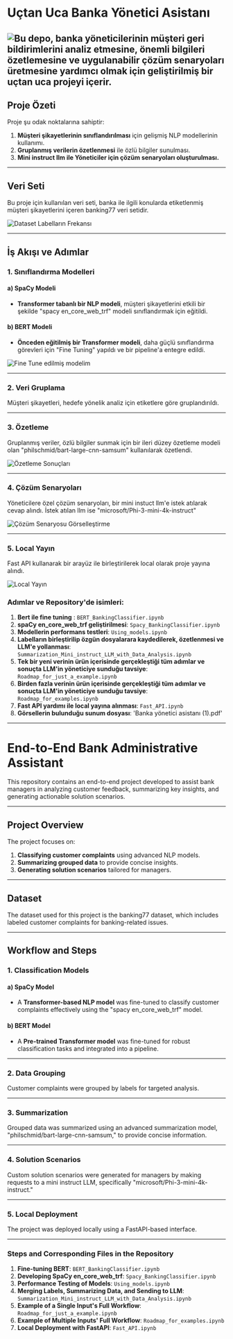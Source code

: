 # Uçtan Uca Banka Yönetici Asistanı  

![Bu depo, banka yöneticilerinin müşteri geri bildirimlerini analiz etmesine, önemli bilgileri özetlemesine ve uygulanabilir çözüm senaryoları üretmesine yardımcı olmak için geliştirilmiş bir uçtan uca projeyi içerir.](images/download.png)
---

## Proje Özeti  

Proje şu odak noktalarına sahiptir:  
1. **Müşteri şikayetlerinin sınıflandırılması** için gelişmiş NLP modellerinin kullanımı.  
2. **Gruplanmış verilerin özetlenmesi** ile özlü bilgiler sunulması.
3. **Mini instruct llm ile Yöneticiler için çözüm senaryoları oluşturulması.**

---

## Veri Seti  

Bu proje için kullanılan veri seti, banka ile ilgili konularda etiketlenmiş müşteri şikayetlerini içeren banking77 veri setidir.

![Dataset Labelların Frekansı](images/dataset.png)  

---

## İş Akışı ve Adımlar  

### 1. Sınıflandırma Modelleri  

#### a) SpaCy Modeli  
- **Transformer tabanlı bir NLP modeli**, müşteri şikayetlerini etkili bir şekilde "spacy en_core_web_trf" modeli sınıflandırmak için eğitildi.  

#### b) BERT Modeli  
- **Önceden eğitilmiş bir Transformer modeli**, daha güçlü sınıflandırma görevleri için "Fine Tuning" yapıldı ve bir pipeline'a entegre edildi.  

![Fine Tune edilmiş modelim](images/hugginface.png)  

---

### 2. Veri Gruplama  

Müşteri şikayetleri, hedefe yönelik analiz için etiketlere göre gruplandırıldı.  

---

### 3. Özetleme  

Gruplanmış veriler, özlü bilgiler sunmak için bir ileri düzey özetleme modeli olan "philschmid/bart-large-cnn-samsum" kullanılarak özetlendi.  

![Özetleme Sonuçları](images/llmozet.png)  

---

### 4. Çözüm Senaryoları  

Yöneticilere özel çözüm senaryoları, bir mini instuct llm'e istek atılarak cevap alındı. İstek atılan llm ise "microsoft/Phi-3-mini-4k-instruct"

![Çözüm Senaryosu Görselleştirme](images/llmyorum.png)  

---
### 5. Local Yayın

Fast API kullanarak bir arayüz ile birleştirilerek local olarak proje yayına alındı.

![Local Yayın](images/urun.png)  

### Adımlar ve Repository'de isimleri:
1. **Bert ile fine tuning** : `BERT_BankingClassifier.ipynb` 
2. **spaCy en_core_web_trf geliştirilmesi**: `Spacy_BankingClassifier.ipynb` 
3. **Modellerin performans testleri**: `Using_models.ipynb`  
4. **Labelların birleştirilip özgün dosyalarara kaydedilerek, özetlenmesi ve LLM'e yollanması**: `Summarization_Mini_instruct_LLM_with_Data_Analysis.ipynb`
5. **Tek bir yeni verinin ürün içerisinde gerçekleştiği tüm adımlar ve sonuçta LLM'in yöneticiye sunduğu tavsiye**: `Roadmap_for_just_a_example.ipynb`
6. **Birden fazla verinin ürün içerisinde gerçekleştiği tüm adımlar ve sonuçta LLM'in yöneticiye sunduğu tavsiye**: `Roadmap_for_examples.ipynb`
7. **Fast API yardımı ile local yayına alınması**: `Fast_API.ipynb`
8. **Görsellerin bulunduğu sunum dosyası**: 'Banka yönetici asistanı (1).pdf'

---

# End-to-End Bank Administrative Assistant  

This repository contains an end-to-end project developed to assist bank managers in analyzing customer feedback, summarizing key insights, and generating actionable solution scenarios.  

---

## Project Overview  

The project focuses on:  
1. **Classifying customer complaints** using advanced NLP models.  
2. **Summarizing grouped data** to provide concise insights.  
3. **Generating solution scenarios** tailored for managers.  

---

## Dataset  

The dataset used for this project is the banking77 dataset, which includes labeled customer complaints for banking-related issues.  

---

## Workflow and Steps  

### 1. Classification Models  

#### a) SpaCy Model  
- A **Transformer-based NLP model** was fine-tuned to classify customer complaints effectively using the "spacy en_core_web_trf" model.  

#### b) BERT Model  
- A **Pre-trained Transformer model** was fine-tuned for robust classification tasks and integrated into a pipeline.  

---

### 2. Data Grouping  

Customer complaints were grouped by labels for targeted analysis.  

---

### 3. Summarization  

Grouped data was summarized using an advanced summarization model, "philschmid/bart-large-cnn-samsum," to provide concise information.  

---

### 4. Solution Scenarios  

Custom solution scenarios were generated for managers by making requests to a mini instruct LLM, specifically "microsoft/Phi-3-mini-4k-instruct."  

---

### 5. Local Deployment  

The project was deployed locally using a FastAPI-based interface.  

---

### Steps and Corresponding Files in the Repository  

1. **Fine-tuning BERT**: `BERT_BankingClassifier.ipynb`  
2. **Developing SpaCy en_core_web_trf**: `Spacy_BankingClassifier.ipynb`  
3. **Performance Testing of Models**: `Using_models.ipynb`  
4. **Merging Labels, Summarizing Data, and Sending to LLM**: `Summarization_Mini_instruct_LLM_with_Data_Analysis.ipynb`  
5. **Example of a Single Input's Full Workflow**: `Roadmap_for_just_a_example.ipynb`  
6. **Example of Multiple Inputs' Full Workflow**: `Roadmap_for_examples.ipynb`  
7. **Local Deployment with FastAPI**: `Fast_API.ipynb`  


